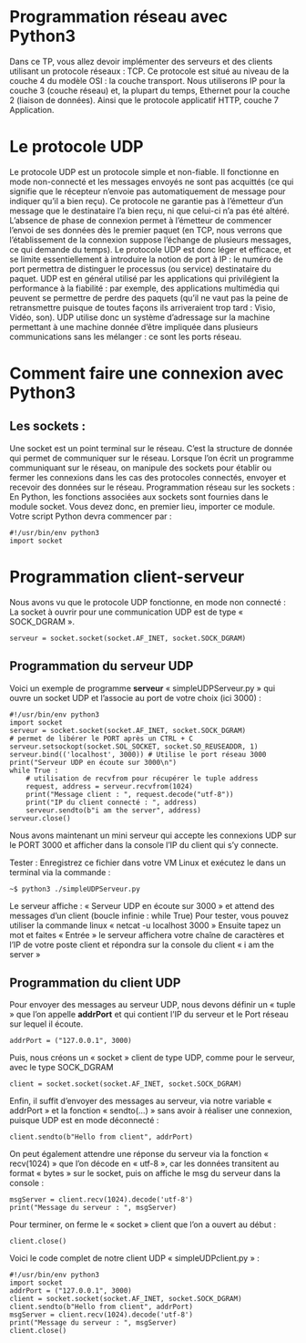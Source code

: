 # Programmation réseau avec Python3
Dans ce TP, vous allez devoir implémenter des serveurs et des clients utilisant un protocole
réseaux : TCP. Ce protocole est situé au niveau de la couche 4 du modèle OSI : la couche transport.
Nous utiliserons IP pour la couche 3 (couche réseau) et, la plupart du temps, Ethernet pour la couche 2 (liaison de données). Ainsi que le protocole applicatif HTTP, couche 7 Application.

# Le protocole UDP
Le protocole UDP est un protocole simple et non-fiable. Il fonctionne en mode non-connecté
et les messages envoyés ne sont pas acquittés (ce qui signifie que le récepteur n’envoie pas automatiquement de message pour indiquer qu’il a bien reçu). Ce protocole ne garantie pas à l’émetteur d’un message que le destinataire l’a bien reçu, ni que celui-ci n’a pas été altéré.
L’absence de phase de connexion permet à l’émetteur de commencer l’envoi de ses données dès
le premier paquet (en TCP, nous verrons que l’établissement de la connexion suppose l’échange de plusieurs messages, ce qui demande du temps).
Le protocole UDP est donc léger et efficace, et se limite essentiellement à introduire la notion de port à IP : le numéro de port permettra de distinguer le processus (ou service) destinataire du paquet. UDP est en général utilisé par les applications qui privilégient la performance à la fiabilité : par exemple, des applications multimédia qui peuvent se permettre de perdre des paquets (qu’il ne vaut pas la peine de retransmettre puisque de toutes façons ils arriveraient trop tard : Visio, Vidéo, son). UDP utilise donc un système d’adressage sur la machine permettant à une machine donnée d’être impliquée dans plusieurs communications sans les mélanger : ce sont les ports réseau.

# Comment faire une connexion avec Python3
## Les sockets :
Une socket est un point terminal sur le réseau. C’est la structure de donnée qui permet de
communiquer sur le réseau.
Lorsque l’on écrit un programme communiquant sur le réseau, on manipule des sockets pour
établir ou fermer les connexions dans les cas des protocoles connectés, envoyer et recevoir des données sur le réseau.
Programmation réseau sur les sockets :
En Python, les fonctions associées aux sockets sont fournies dans le module socket. Vous
devez donc, en premier lieu, importer ce module.
Votre script Python devra commencer par :

    #!/usr/bin/env python3
    import socket

# Programmation client-serveur
Nous avons vu que le protocole UDP fonctionne, en mode non connecté :
La socket à ouvrir pour une communication UDP est de type « SOCK_DGRAM ».

    serveur = socket.socket(socket.AF_INET, socket.SOCK_DGRAM)

## Programmation du serveur UDP

Voici un exemple de programme **serveur** « simpleUDPServeur.py » qui ouvre un socket UDP et l’associe au port de votre choix (ici 3000) : 

    #!/usr/bin/env python3
    import socket
    serveur = socket.socket(socket.AF_INET, socket.SOCK_DGRAM)
    # permet de libérer le PORT après un CTRL + C
    serveur.setsockopt(socket.SOL_SOCKET, socket.SO_REUSEADDR, 1)
    serveur.bind(('localhost', 3000)) # Utilise le port réseau 3000
    print("Serveur UDP en écoute sur 3000\n")
    while True :
        # utilisation de recvfrom pour récupérer le tuple address
        request, address = serveur.recvfrom(1024)
        print("Message client : ", request.decode("utf-8"))
        print("IP du client connecté : ", address)
        serveur.sendto(b"i am the server", address)
    serveur.close()

Nous avons maintenant un mini serveur qui accepte les connexions UDP sur le PORT 3000 et afficher dans la console l’IP du client qui s’y connecte.

Tester : Enregistrez ce fichier dans votre VM Linux et exécutez le dans un terminal via la commande :
    
    ~$ python3 ./simpleUDPServeur.py
    
Le serveur affiche : « Serveur UDP en écoute sur 3000 » et attend des messages d’un client (boucle infinie : while True)
Pour tester, vous pouvez utiliser la commande linux « netcat -u localhost 3000 »
Ensuite tapez un mot et faites « Entrée » le serveur affichera votre chaîne de caractères et l’IP de votre poste client et répondra sur la console du client « i am the server »

## Programmation du client UDP
Pour envoyer des messages au serveur UDP, nous devons définir un « tuple » que l’on appelle **addrPort** et qui contient l’IP du serveur et le Port réseau sur lequel il écoute.

    addrPort = ("127.0.0.1", 3000)
    
Puis, nous créons un « socket » client de type UDP, comme pour le serveur, avec le type SOCK_DGRAM

    client = socket.socket(socket.AF_INET, socket.SOCK_DGRAM)
    
Enfin, il suffit d’envoyer des messages au serveur, via notre variable « addrPort » et la fonction « sendto(…) » sans avoir à réaliser une connexion, puisque UDP est en mode déconnecté :

    client.sendto(b"Hello from client", addrPort)
    
On peut également attendre une réponse du serveur via la fonction « recv(1024) » que l’on décode en « utf-8 », car les données transitent au format « bytes » sur le socket, puis on affiche le msg du serveur dans la console :

    msgServer = client.recv(1024).decode('utf-8')
    print("Message du serveur : ", msgServer)
    
Pour terminer, on ferme le « socket » client que l’on a ouvert au début :

    client.close()
    
Voici le code complet de notre client UDP « simpleUDPclient.py » :

    #!/usr/bin/env python3
    import socket
    addrPort = ("127.0.0.1", 3000)
    client = socket.socket(socket.AF_INET, socket.SOCK_DGRAM)
    client.sendto(b"Hello from client", addrPort)
    msgServer = client.recv(1024).decode('utf-8')
    print("Message du serveur : ", msgServer)
    client.close()
